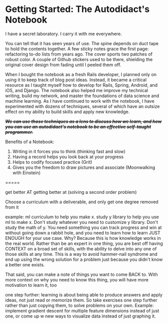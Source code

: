 # Getting Started: The Autodidact's Notebook

I have a secret laboratory. I carry it with me everywhere.

You can tell that it has seen years of use. The spine depends on duct tape to hold the contents together. A few sticky notes grace the first page: refactoring to-do lists from years ago. The cover sports two patches of robust color. A couple of Github stickers used to be there, shielding the original cover design from fading until I peeled them off.

When I bought the notebook as a fresh Rails developer, I planned only on using it to keep track of blog post ideas. Instead, it became a critical resource as I taught myself how to develop for Rails, Spring, Android, and iOS, and Django. The notebook also helped me improve my technical writing, build my network, and master the foundations of data science and machine learning. As I have continued to work with the notebook, I have experimented with dozens of techniques, several of which have an outsize effect on my ability to build skills and apply new knowledge.

~~_**We can use those techniques as a lens to discuss how we learn, and how you can use an autodidact's notebook to be an effective self-taught programmer.**_~~

Benefits of a Notebook:

1. Writing in it forces you to think \(thinking fast and slow\)
2. Having a record helps you look back at your progress
3. Helps to codify focused practice \(Grit\)
4. Gives you the freedom to draw pictures and associate \(Moonwalking with Einstein\)

=====

get better AT getting better at \(solving a second order problem\)

Choose a curriculum with a deliverable, and only get one degree removed from it

example: ml curriculum to help you make x. study y library to help you use ml to make x. Don't study whatever you need to customize y library. Don't study the math of y. You need something you can track progress and win at without going down a rabbit hole, and you need to learn how to learn JUST ENOUGH for your use case. Why? Because this is how knowledge works in the real world. Rather than be an expert in one thing, you are best off having CONTEXT on a broad set of skills, with the ability to delve into any one of those skills at any time. This is a way to avoid hammer-nail syndrome and end up using the wrong solution for a problem just because you didn't know a better one exists.

That said, you can make a note of things you want to come BACK to. With more context on why you need to know this thing, you will have more motivation to learn it, too

one step further: learning is about being able to produce answers and apply ideas, not just read or memorize them. So take exercises one step further rather than just copying them, to solve problems on your own. Example: implement gradient descent for multiple feature dimensions instead of just one, or come up w new ways to visualize data instead of just graphing it.





